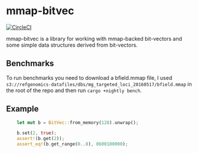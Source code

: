# mmap-bitvec #

[![CircleCI](https://circleci.com/gh/onecodex/mmap-bitvec.svg?style=svg&circle-token=dcb1850cbbec3e55d28cec4cb5082bb30199cf97)](https://circleci.com/gh/onecodex/mmap-bitvec)

mmap-bitvec is a library for working with mmap-backed bit-vectors and some simple
data structures derived from bit-vectors.

## Benchmarks

To run benchmarks you need to download a bfield.mmap file, I used `s3://refgenomics-datafiles/dbs/mg_targeted_loci_20160517/bfield.mmap` in
the root of the repo and then run `cargo +nightly bench`.

## Example

```rust
    let mut b = BitVec::from_memory(128).unwrap();

    b.set(2, true);
    assert!(b.get(2));
    assert_eq!(b.get_range(0..8), 0b00100000);
```

